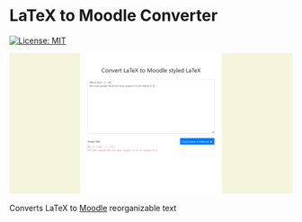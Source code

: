 # LaTeX to Moodle Converter

[![License: MIT](https://img.shields.io/badge/License-MIT-blue.svg)](https://opensource.org/licenses/MIT) 

![screenshot](screenshot.png)

Converts LaTeX to [Moodle](https://moodle.org/) reorganizable text

